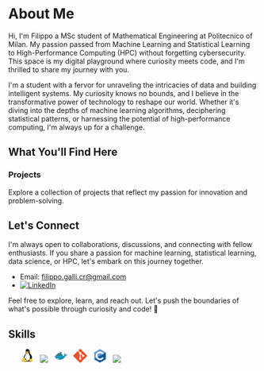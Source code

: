 # About Me

Hi, I'm Filippo a MSc student of Mathematical Engineering at Politecnico of Milan. 
My passion passed from Machine Learning and Statistical Learning to High-Performance Computing (HPC) without forgetting cybersecurity. 
This space is my digital playground where curiosity meets code, and I'm thrilled to share my journey with you. 

I'm a student with a fervor for unraveling the intricacies of data and building intelligent systems. My curiosity knows no bounds, and I believe in the transformative power of technology to reshape our world. Whether it's diving into the depths of machine learning algorithms, deciphering statistical patterns, or harnessing the potential of high-performance computing, I'm always up for a challenge.

## What You'll Find Here

### Projects

Explore a collection of projects that reflect my passion for innovation and problem-solving.

## Let's Connect

I'm always open to collaborations, discussions, and connecting with fellow enthusiasts. If you share a passion for machine learning, statistical learning, data science, or HPC, let's embark on this journey together.

- Email: [filippo.galli.cr@gmail.com](mailto:filippo.galli.cr@gmail.com)
- [![LinkedIn](https://img.shields.io/badge/-LinkedIn-blue?style=flat&logo=Linkedin&logoColor=white)](https://www.linkedin.com/in/filippo-galli-cr/)

Feel free to explore, learn, and reach out. Let's push the boundaries of what's possible through curiosity and code! 🚀

 ## Skills
<ul>
        <img src='https://raw.githubusercontent.com/devicons/devicon/v2.15.1/icons/linux/linux-original.svg' height='28'>  &nbsp 
        <img src='https://cdn.jsdelivr.net/gh/devicons/devicon/icons/python/python-original.svg' height='28'>  &nbsp 
        <img src='https://raw.githubusercontent.com/devicons/devicon/v2.15.1/icons/docker/docker-original.svg' height='28'> &nbsp
        <img src='https://raw.githubusercontent.com/devicons/devicon/v2.15.1/icons/git/git-original.svg' height='28'>  &nbsp
        <img src='https://raw.githubusercontent.com/devicons/devicon/v2.15.1/icons/c/c-original.svg' height='28'>  &nbsp 
        <img src='https://cdn.jsdelivr.net/gh/devicons/devicon/icons/cplusplus/cplusplus-original.svg' height='28'>  &nbsp 
</ul>

